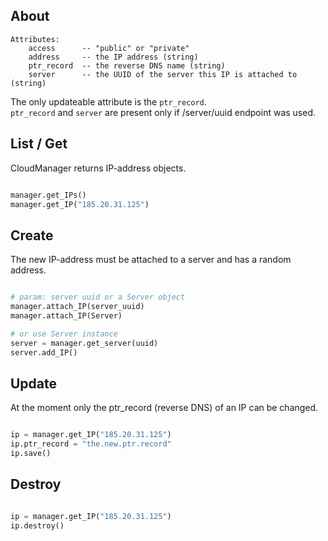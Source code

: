 

## About


```
Attributes:
	access 		-- "public" or "private"
	address 	-- the IP address (string)
	ptr_record 	-- the reverse DNS name (string)
	server 		-- the UUID of the server this IP is attached to (string)
```

The only updateable attribute is the `ptr_record`.   
`ptr_record` and `server` are present only if /server/uuid endpoint was used.

## List / Get

CloudManager returns IP-address objects.

```python

manager.get_IPs()
manager.get_IP("185.20.31.125")

```

## Create

The new IP-address must be attached to a server and has a random address.

```python

# param: server uuid or a Server object
manager.attach_IP(server_uuid)
manager.attach_IP(Server)

# or use Server instance
server = manager.get_server(uuid)
server.add_IP()

```

## Update

At the moment only the ptr_record (reverse DNS) of an IP can be changed.

```python

ip = manager.get_IP("185.20.31.125")
ip.ptr_record = "the.new.ptr.record"
ip.save()

```

## Destroy

```python

ip = manager.get_IP("185.20.31.125")
ip.destroy()

```